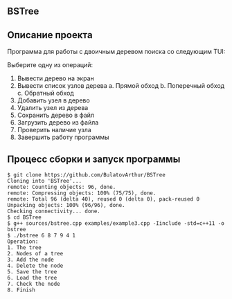 ## BSTree
## Описание  проекта

Программа для работы с двоичным деревом поиска со следующим TUI:

Выберите одну из операций:
1. Вывести дерево на экран
2. Вывести список узлов дерева 
   a. Прямой обход
   b. Поперечный обход
   c. Обратный обход
3. Добавить узел в дерево
4. Удалить узел из дерева
5. Сохранить дерево в файл
6. Загрузить дерево из файла
7. Проверить наличие узла
8. Завершить работу программы

## Процесс сборки и запуск программы

    $ git clone https://github.com/BulatovArthur/BSTree
    Cloning into 'BSTree'...
    remote: Counting objects: 96, done.
    remote: Compressing objects: 100% (75/75), done.
    remote: Total 96 (delta 40), reused 0 (delta 0), pack-reused 0
    Unpacking objects: 100% (96/96), done.
    Checking connectivity... done.
    $ cd BSTree
    $ g++ sources/bstree.cpp examples/example3.cpp -Iinclude -std=c++11 -o bstree 
    $ ./bstree 6 8 7 9 4 1
    Operation:
    1. The tree
    2. Nodes of a tree
    3. Add the node
    4. Delete the node
    5. Save the tree
    6. Load the tree
    7. Check the node
    8. Finish



